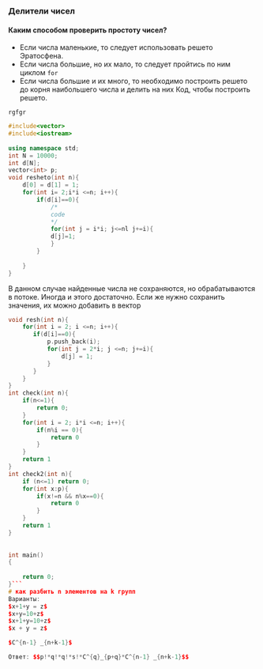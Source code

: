 ### Делители чисел
#### Каким способом проверить простоту чисел?
- Если числа маленькие, то следует использовать решето Эратосфена.
- Если числа большие, но их мало, то следует пройтись по ним циклом ```for```
- Если числа большие и их много, то необходимо построить решето до корня наибольшего числа и делить на них
Код, чтобы построить решето.

`rgfgr`
```c++
#include<vector>
#include<iostream>
  
using namespace std;
int N = 10000;
int d[N];
vector<int> p;
void resheto(int n){
    d[0] = d[1] = 1;
    for(int i= 2;i*i <=n; i++){
        if(d[i]==0){
	        /*
	        code
	        */
            for(int j = i*i; j<=nl j+=i){
            d[j]=1;
            }
        }
  
    }
}

```
В данном случае найденные числа не сохраняются, но обрабатываются в потоке. Иногда и этого достаточно. Если же нужно сохранить значения, их можно добавить в вектор
```c++
void resh(int n){
    for(int i = 2; i <=n; i++){
       if(d[i]==0){
           p.push_back(i);
           for(int j = 2*i; j <=n; j+=i){
               d[j] = 1;
           }
       }
    }
}
int check(int n){
    if(n<=1){
        return 0;
    }
    for(int i = 2; i*i <=n; i++){
        if(n%i == 0){
            return 0
        }
    }
    return 1
}
int check2(int n){
    if (n<=1) return 0;
    for(int x:p){
        if(x!=n && n%x==0){
            return 0
        }
    }
    return 1
}
  
  
int main()
{
  
    return 0;
}```
# как разбить n элементов на k групп
Варианты:
$x+1+y = z$
$x+y=10+z$
$x+1+y=10+z$
$x + y = z$

$C^{n-1} _{n+k-1}$ 

Ответ: $$p!*q!*q!*s!*C^{q}_{p+q}*C^{n-1} _{n+k-1}$$ 

